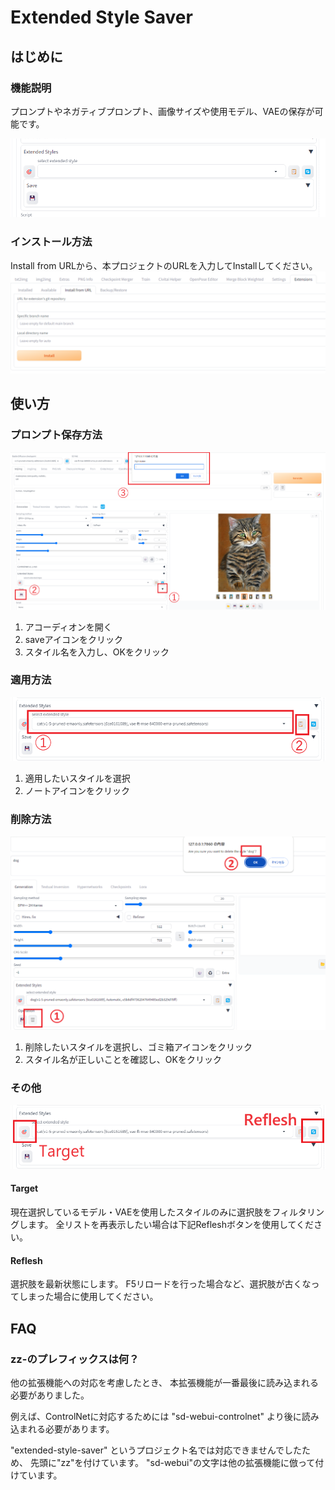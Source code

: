 # Extended Style Saver

## はじめに

### 機能説明

プロンプトやネガティブプロンプト、画像サイズや使用モデル、VAEの保存が可能です。

![extended_style](./static/images/extended_style.png)

### インストール方法

Install from URLから、本プロジェクトのURLを入力してInstallしてください。
![install_from_url](./static/images/install_from_url.png)

## 使い方

### プロンプト保存方法

![save](./static/images/save_extended_style.png)

1. アコーディオンを開く
2. saveアイコンをクリック
3. スタイル名を入力し、OKをクリック

### 適用方法

![apply](./static/images/apply_extended_style.png)

1. 適用したいスタイルを選択
2. ノートアイコンをクリック

### 削除方法

![apply](./static/images/delete_ext_style.png)

1. 削除したいスタイルを選択し、ゴミ箱アイコンをクリック
2. スタイル名が正しいことを確認し、OKをクリック

### その他

![others](./static/images/other_buttons.png)

#### Target

現在選択しているモデル・VAEを使用したスタイルのみに選択肢をフィルタリングします。
全リストを再表示したい場合は下記Refleshボタンを使用してください。

#### Reflesh

選択肢を最新状態にします。
F5リロードを行った場合など、選択肢が古くなってしまった場合に使用してください。

## FAQ

### zz-のプレフィックスは何？

他の拡張機能への対応を考慮したとき、
本拡張機能が一番最後に読み込まれる必要がありました。

例えば、ControlNetに対応するためには
"sd-webui-controlnet"
より後に読み込まれる必要があります。

"extended-style-saver"
というプロジェクト名では対応できませんでしたため、
先頭に"zz"を付けています。
"sd-webui"の文字は他の拡張機能に倣って付けています。
